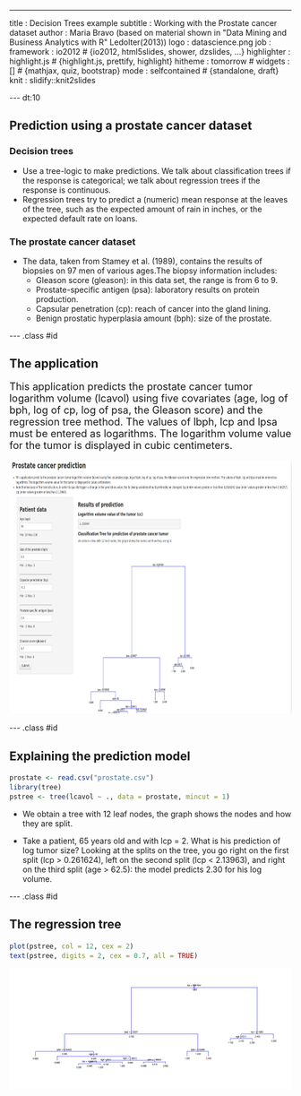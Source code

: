 ---
title       : Decision Trees example
subtitle    : Working with the Prostate cancer dataset
author      : Maria Bravo (based on material shown in "Data Mining and Business Analytics with R" Ledolter(2013))
logo        : datascience.png
job         : 
framework   : io2012        # {io2012, html5slides, shower, dzslides, ...}
highlighter : highlight.js  # {highlight.js, prettify, highlight}
hitheme     : tomorrow      # 
widgets     : []            # {mathjax, quiz, bootstrap}
mode        : selfcontained # {standalone, draft}
knit        : slidify::knit2slides

--- dt:10
## Prediction using a prostate cancer dataset
### Decision trees
- Use a tree-logic to make predictions. We talk about classification trees if the response is categorical; we talk about regression trees if the response is continuous.
- Regression trees try to predict a (numeric) mean response at the leaves of the tree, such as the expected amount of rain in inches, or the expected default rate on loans.

### The prostate cancer dataset
- The data, taken from Stamey et al. (1989), contains the results of biopsies on 97 men of various ages.The biopsy information includes:
  - Gleason score (gleason): in this data set, the range is from 6 to 9.
  - Prostate-specific antigen (psa): laboratory results on protein production.
  - Capsular penetration (cp): reach of cancer into the gland lining.
  - Benign prostatic hyperplasia amount (bph): size of the prostate.

--- .class #id 

## The application
<p style="font-size:18px">
This application predicts the prostate cancer tumor logarithm volume (lcavol) using five covariates (age, log of bph, log of cp, log of psa, the Gleason score) and the regression tree method. The values of lbph, lcp and lpsa must be entered as logarithms. The logarithm volume value for the tumor is displayed in cubic centimeters.
</p>
<img src="Screenshot.png"  width="700" height="450">

--- .class #id 

## Explaining the prediction model


```r
prostate <- read.csv("prostate.csv")
library(tree)
pstree <- tree(lcavol ~ ., data = prostate, mincut = 1)
```


- We obtain a tree with 12 leaf nodes, the graph shows the nodes and how they are split. 

- Take a patient, 65 years old and with lcp = 2. What is his prediction of log tumor size? Looking at the splits on the tree, you go right on the first split (lcp > 0.261624), left on the second split (lcp < 2.13963), and right on the third split (age > 62.5): the model predicts 2.30 for his log volume.

--- .class #id 

## The regression tree


```r
plot(pstree, col = 12, cex = 2)
text(pstree, digits = 2, cex = 0.7, all = TRUE)
```

![plot of chunk unnamed-chunk-2](assets/fig/unnamed-chunk-2.png) 

